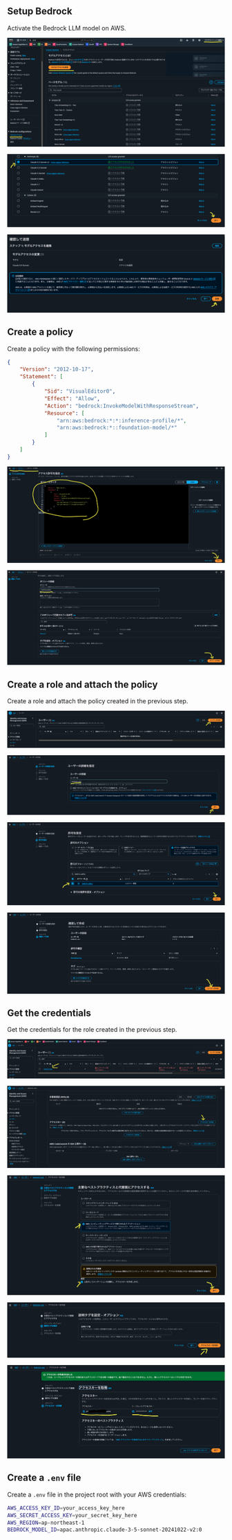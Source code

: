 ## Setup Bedrock

Activate the Bedrock LLM model on AWS.

![](../images/aws_bedrock_001.png)

![](../images/aws_bedrock_002.png)

![](../images/aws_bedrock_003.png)


## Create a policy

Create a policy with the following permissions:

``` json
{
    "Version": "2012-10-17",
    "Statement": [
        {
            "Sid": "VisualEditor0",
            "Effect": "Allow",
            "Action": "bedrock:InvokeModelWithResponseStream",
            "Resource": [
                "arn:aws:bedrock:*:*:inference-profile/*",
                "arn:aws:bedrock:*::foundation-model/*"
            ]
        }
    ]
}
```

![](../images/aws_bedrock_004.png)

![](../images/aws_bedrock_005.png)

## Create a role and attach the policy

Create a role and attach the policy created in the previous step.

![](../images/aws_bedrock_006.png)

![](../images/aws_bedrock_007.png)

![](../images/aws_bedrock_008.png)

![](../images/aws_bedrock_009.png)

## Get the credentials

Get the credentials for the role created in the previous step.

![](../images/aws_bedrock_010.png)

![](../images/aws_bedrock_011.png)


![](../images/aws_bedrock_012.png)

![](../images/aws_bedrock_013.png)


![](../images/aws_bedrock_014.png)

## Create a `.env` file

Create a `.env` file in the project root with your AWS credentials:

``` bash
AWS_ACCESS_KEY_ID=your_access_key_here
AWS_SECRET_ACCESS_KEY=your_secret_key_here
AWS_REGION=ap-northeast-1
BEDROCK_MODEL_ID=apac.anthropic.claude-3-5-sonnet-20241022-v2:0
```

